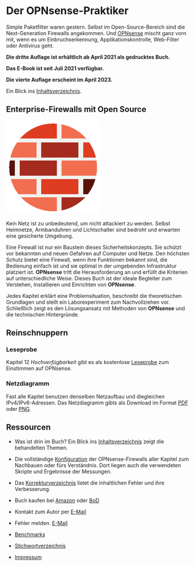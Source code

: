 # Der OPNsense-Praktiker

Simple Paketfilter waren gestern. Selbst im Open-Source-Bereich sind die Next-Generation Firewalls angekommen. Und [OPNsense](https://opnsense.org/) mischt ganz vorn mit, wenn es um Einbruchserkennung, Applikationskontrolle, Web-Filter oder Antivirus geht.

__Die dritte Auflage ist erh&auml;ltlich ab April 2021 als gedrucktes Buch.__

__Das E-Book ist seit Juli 2021 verf&uuml;gbar.__

__Die vierte Auflage erscheint im April 2023.__


Ein Blick ins [Inhaltsverzeichnis](Inhaltsverzeichnis.md).


## Enterprise-Firewalls mit Open Source

![Cover image](images/brickwall_256px.png)

Kein Netz ist zu unbedeutend, um nicht attackiert zu werden. Selbst Heimnetze, Armbanduhren und Lichtschalter sind bedroht und erwarten eine gesicherte Umgebung.

Eine Firewall ist nur ein Baustein dieses Sicherheitskonzepts. Sie sch&uuml;tzt vor bekannten und neuen Gefahren auf Computer und Netze. Den h&ouml;chsten Schutz bietet eine Firewall, wenn ihre Funktionen bekannt sind, die Bedienung einfach ist und sie optimal in der umgebenden Infrastruktur platziert ist. __OPNsense__ tritt die Herausforderung an und erf&uuml;llt die Kriterien auf unterschiedliche Weise. Dieses Buch ist der ideale Begleiter zum Verstehen, Installieren und Einrichten von __OPNsense__.

Jedes Kapitel erkl&auml;rt eine Problemsituation, beschreibt die theoretischen Grundlagen und stellt ein Laborexperiment zum Nachvollziehen vor. Schlie&szlig;lich zeigt es den L&ouml;sungsansatz mit Methoden von __OPNsense__ und die technischen Hintergr&uuml;nde.


## Reinschnuppern

### Leseprobe
Kapitel 12 _Hochverf&uuml;gbarkeit_ gibt es als kostenlose [Leseprobe](Leseprobe_12carp.pdf) zum Einstimmen auf OPNsense.

### Netzdiagramm
Fast alle Kapitel benutzen denselben Netzaufbau und diegleichen IPv4/IPv6-Adressen. Das Netzdiagramm gibts als Download im Format [PDF](Netzdiagramm.pdf) oder [PNG](Netzdiagramm.png).


## Ressourcen

* Was ist drin im Buch? Ein Blick ins [Inhaltsverzeichnis](Inhaltsverzeichnis.md) zeigt die behandelten Themen.

* Die vollst&auml;ndige [Konfiguration](Kapitel/) der OPNsense-Firewalls aller Kapitel zum Nachbauen oder f&uuml;rs Verst&auml;ndnis. Dort liegen auch die verwendeten Skripte und Ergebnisse der Messungen.

* Das [Korrekturverzeichnis](errata.pdf) listet die inhaltlichen Fehler und ihre Verbesserung.

* Buch kaufen bei [Amazon](https://www.amazon.de/dp/3753482803) oder [BoD](https://www.bod.de/buchshop/der-opnsense-praktiker-markus-stubbig-9783753482804)

* Kontakt zum Autor per [E-Mail](mailto:der.opnsense.praktiker@gmail.com)

* Fehler melden. [E-Mail](mailto:der.opnsense.praktiker@gmail.com?subject=Fehler)

* [Benchmarks](Kapitel/20)

* [Stichwortverzeichnis](Stichwortverzeichnis.pdf)

* [Impressum](Impressum.md)
